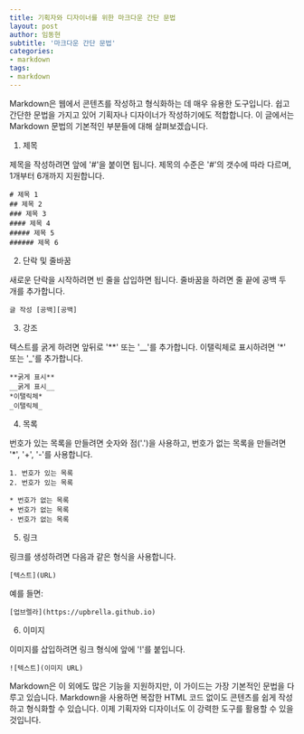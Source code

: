```yaml
---
title: 기획자와 디자이너를 위한 마크다운 간단 문법
layout: post
author: 임동현
subtitle: '마크다운 간단 문법'
categories:
- markdown
tags:
- markdown
---
```



Markdown은 웹에서 콘텐츠를 작성하고 형식화하는 데 매우 유용한 도구입니다. 쉽고 간단한 문법을 가지고 있어 기획자나 디자이너가 작성하기에도 적합합니다. 이 글에서는 Markdown 문법의 기본적인 부분들에 대해 살펴보겠습니다.

1. 제목

제목을 작성하려면 앞에 '#'을 붙이면 됩니다. 제목의 수준은 '#'의 갯수에 따라 다르며, 1개부터 6개까지 지원합니다.

```
# 제목 1
## 제목 2
### 제목 3
#### 제목 4
##### 제목 5
###### 제목 6
```
2. 단락 및 줄바꿈

새로운 단락을 시작하려면 빈 줄을 삽입하면 됩니다. 줄바꿈을 하려면 줄 끝에 공백 두 개를 추가합니다.

```
글 작성 [공백][공백]
```


3. 강조

텍스트를 굵게 하려면 앞뒤로 '**' 또는 '__'를 추가합니다. 이탤릭체로 표시하려면 '*' 또는 '_'를 추가합니다.

```
**굵게 표시**
__굵게 표시__
*이탤릭체*
_이탤릭체_
```

4. 목록

번호가 있는 목록을 만들려면 숫자와 점('.')을 사용하고, 번호가 없는 목록을 만들려면 '*', '+', '-'를 사용합니다.


```
1. 번호가 있는 목록
2. 번호가 있는 목록

* 번호가 없는 목록
+ 번호가 없는 목록
- 번호가 없는 목록
```

5. 링크

링크를 생성하려면 다음과 같은 형식을 사용합니다.


```
[텍스트](URL)
```
예를 들면:


```
[업브렐라](https://upbrella.github.io)

```
6. 이미지

이미지를 삽입하려면 링크 형식에 앞에 '!'를 붙입니다.


```
![텍스트](이미지 URL)
```


Markdown은 이 외에도 많은 기능을 지원하지만, 이 가이드는 가장 기본적인 문법을 다루고 있습니다. Markdown을 사용하면 복잡한 HTML 코드 없이도 콘텐츠를 쉽게 작성하고 형식화할 수 있습니다. 이제 기획자와 디자이너도 이 강력한 도구를 활용할 수 있을 것입니다.
